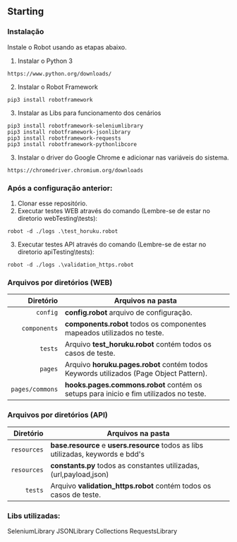 ## Starting

### Instalação

Instale o Robot usando as etapas abaixo.

1. Instalar o Python 3
```
https://www.python.org/downloads/
```

2. Instalar o Robot Framework
```
pip3 install robotframework
```

3. Instalar as Libs para funcionamento dos cenários
```
pip3 install robotframework-seleniumlibrary
pip3 install robotframework-jsonlibrary
pip3 install robotframework-requests
pip3 install robotframework-pythonlibcore
```

3. Instalar o driver do Google Chrome e adicionar nas variáveis do sistema.
```
https://chromedriver.chromium.org/downloads
```

### Após a configuração anterior:

1. Clonar esse repositório.
2. Executar testes WEB através do comando (Lembre-se de estar no diretorio webTesting\tests):
```
robot -d ./logs .\test_horuku.robot
```
3. Executar testes API através do comando (Lembre-se de estar no diretorio apiTesting\tests):
```
robot -d ./logs .\validation_https.robot
``` 

### Arquivos por diretórios (WEB)

|               Diretório | Arquivos na pasta                                                               |
| ----------------------: | ----------------------------------------------------------------------------- |
|                `config` | **config.robot** arquivo de configuração.  |
|            `components` | **components.robot** todos os componentes mapeados utilizados no teste.                            |
|                 `tests` | Arquivo **test_horuku.robot** contém todos os casos de teste.   |
|                 `pages` | Arquivo **horuku.pages.robot** contém todos Keywords utilizados (Page Object Pattern).|
|         `pages/commons` | **hooks.pages.commons.robot** contém os setups para inicio e fim utilizados no teste.             |

### Arquivos por diretórios (API)

|               Diretório | Arquivos na pasta                                                               |
| ----------------------: | ----------------------------------------------------------------------------- |
|             `resources` | **base.resource** e **users.resource** todos as libs utilizadas, keywords e bdd's |
|             `resources` | **constants.py** todos as constantes utilizadas, (url,payload,json)                            |
|                 `tests` | Arquivo **validation_https.robot** contém todos os casos de teste.   |

### Libs utilizadas:
SeleniumLibrary
JSONLibrary
Collections
RequestsLibrary
